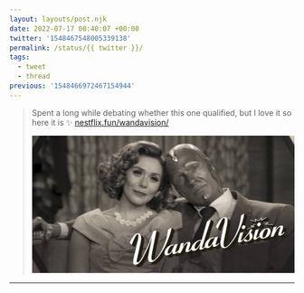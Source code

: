 ```yaml
---
layout: layouts/post.njk
date: 2022-07-17 00:40:07 +00:00
twitter: '1548467548005339138'
permalink: /status/{{ twitter }}/
tags: 
  - tweet
  - thread
previous: '1548466972467154944'
---
```


> Spent a long while debating whether this one qualified, but I love it so here it is ✨ [nestflix.fun/wandavision/](https://nestflix.fun/wandavision/)
> 
> [![WandaVision](/img/wandavision-thumb-1200w.jpg)](https://nestflix.fun/wandavision/)

---
